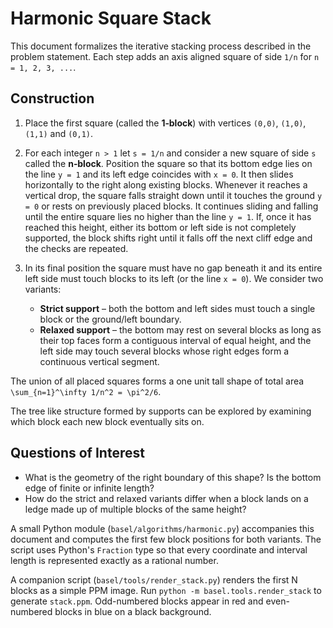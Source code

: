 # Harmonic Square Stack

This document formalizes the iterative stacking process described in the problem
statement. Each step adds an axis aligned square of side `1/n` for
`n = 1, 2, 3, ...`.

## Construction

1. Place the first square (called the **1‑block**) with vertices
   `(0,0)`, `(1,0)`, `(1,1)` and `(0,1)`.
2. For each integer `n > 1` let `s = 1/n` and consider a new square of
   side `s` called the **n‑block**. Position the square so that its
   bottom edge lies on the line `y = 1` and its left edge coincides with
   `x = 0`.  It then slides horizontally to the right along existing
   blocks. Whenever it reaches a vertical drop, the square falls straight
  down until it touches the ground `y = 0` or rests on previously placed
  blocks. It continues sliding and falling until the entire square lies
  no higher than the line `y = 1`.  If, once it has reached this height,
  either its bottom or left side is not completely supported, the block
  shifts right until it falls off the next cliff edge and the checks are
  repeated.
3. In its final position the square must have no gap beneath it and its
   entire left side must touch blocks to its left (or the line `x = 0`).
   We consider two variants:
   
   - **Strict support** – both the bottom and left sides must touch a
     single block or the ground/left boundary.
   - **Relaxed support** – the bottom may rest on several blocks as long
     as their top faces form a contiguous interval of equal height, and
     the left side may touch several blocks whose right edges form a
     continuous vertical segment.

The union of all placed squares forms a one unit tall shape of total area
`\sum_{n=1}^\infty 1/n^2 = \pi^2/6`.

The tree like structure formed by supports can be explored by examining
which block each new block eventually sits on.

## Questions of Interest

* What is the geometry of the right boundary of this shape?  Is the
  bottom edge of finite or infinite length?
* How do the strict and relaxed variants differ when a block lands on a
  ledge made up of multiple blocks of the same height?

 A small Python module (`basel/algorithms/harmonic.py`) accompanies this document and
computes the first few block positions for both variants.  The script uses
Python's `Fraction` type so that every coordinate and interval length is
represented exactly as a rational number.

 A companion script (`basel/tools/render_stack.py`) renders the first N blocks as a simple
 PPM image. Run `python -m basel.tools.render_stack` to generate `stack.ppm`. Odd-numbered
blocks appear in red and even-numbered blocks in blue on a black background.
